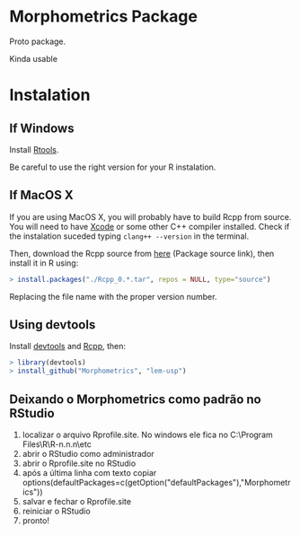 Morphometrics Package
======================

Proto package.

Kinda usable


Instalation
===========

If Windows
----------

Install [Rtools](http://cran.r-project.org/bin/windows/Rtools/). 

Be careful to use the right version for your R instalation.


If MacOS X
-----------

If you are using MacOS X, you will probably have to build Rcpp from source. 
You will need to have [Xcode](https://developer.apple.com/xcode/) or some other C++ compiler installed.
Check if the instalation suceded typing `clang++ --version` in the terminal.


Then, download the Rcpp source from [here](http://cran.r-project.org/web/packages/Rcpp/index.html) (Package source link), then install it in R using:

```R
> install.packages("./Rcpp_0.*.tar", repos = NULL, type="source")
```

Replacing the file name with the proper version number.


Using devtools
--------------

Install [devtools](http://www.rstudio.com/projects/devtools/) and [Rcpp](http://cran.r-project.org/web/packages/Rcpp/index.html), then:

```R
> library(devtools)
> install_github("Morphometrics", "lem-usp")
```

Deixando o Morphometrics como padrão no RStudio
-----------------------------------------------

1. localizar o arquivo Rprofile.site. No windows ele fica no C:\Program Files\R\R-n.n.n\etc 
2. abrir o RStudio como administrador
3. abrir o Rprofile.site no RStudio
4. após a última linha com texto copiar options(defaultPackages=c(getOption("defaultPackages"),"Morphometrics"))
5. salvar e fechar o Rprofile.site
6. reiniciar o RStudio
7. pronto!
